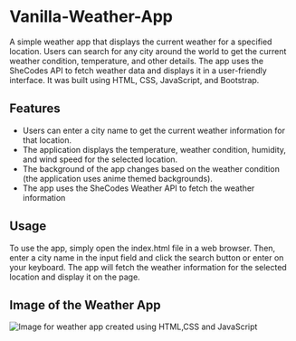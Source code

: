 # Vanilla-Weather-App
A simple weather app that displays the current weather for a specified location. Users can search for any city around the world to get the current weather condition, temperature, and other details. The app uses the SheCodes API to fetch weather data and displays it in a user-friendly interface.
It was built using HTML, CSS, JavaScript, and Bootstrap.
## Features
* Users can enter a city name to get the current weather information for that location.
* The application displays the temperature, weather condition, humidity, and wind speed for the selected location.
* The background of the app changes based on the weather condition (the application uses anime themed backgrounds).
* The app uses the SheCodes Weather API to fetch the weather information
## Usage
To use the app, simply open the index.html file in a web browser. Then, enter a city name in the input field and click the search button or enter on your keyboard. 
The app will fetch the weather information for the selected location and display it on the page.
## Image of the Weather App
![Image for weather app created using HTML,CSS and JavaScript](https://s3.amazonaws.com/shecodesio-production/uploads/files/000/078/291/original/Screenshot_%28264%29.png?1682127910)
